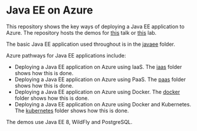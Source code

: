 # Java EE on Azure
This repository shows the key ways of deploying a Java EE application to Azure. The repository hosts the demos for [this](abstract.md) talk or [this](lab-abstract.md) lab.

The basic Java EE application used throughout is in the [javaee](/javaee) folder. 

Azure pathways for Java EE applications include:
* Deploying a Java EE application on Azure using IaaS. The [iaas](/iaas) folder shows how this is done.
* Deploying a Java EE application on Azure using PaaS. The [paas](/paas) folder shows how this is done.
* Deploying a Java EE application on Azure using Docker. The [docker](/docker) folder shows how this is done.
* Deploying a Java EE application on Azure using Docker and Kubernetes. The [kubernetes](/kubernetes) folder shows how this is done.

The demos use Java EE 8, WildFly and PostgreSQL.
